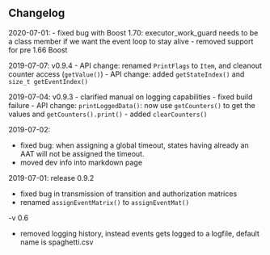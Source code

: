 ## Changelog

2020-07-01:
	- fixed bug with Boost 1.70: executor_work_guard needs to be a class member if we want the event loop to stay alive
	- removed support for pre 1.66 Boost

2019-07-07: v0.9.4
	- API change: renamed `PrintFlags` to `Item`, and cleanout counter access (`getValue()`)
	- API change: added `getStateIndex()` and `size_t getEventIndex()`

2019-07-04: v0.9.3
	- clarified manual on logging capabilities
	- fixed build failure
	- API change: `printLoggedData()`: now use `getCounters()` to get the values and `getCounters().print()`
	- added `clearCounters()`

2019-07-02:
  - fixed bug: when assigning a global timeout, states having already an AAT will not be assigned the timeout.
  - moved dev info into markdown page

2019-07-01: release 0.9.2
 - fixed bug in transmission of transition and authorization matrices
 - renamed `assignEventMatrix()` to `assignEventMat()`


-v 0.6
- removed logging history, instead events gets logged to a logfile, default name is spaghetti.csv




